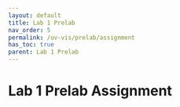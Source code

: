 ```yaml
---
layout: default
title: Lab 1 Prelab
nav_order: 5
permalink: /uv-vis/prelab/assignment
has_toc: true
parent: Lab 1 Prelab
---
```


# Lab 1 Prelab Assignment
